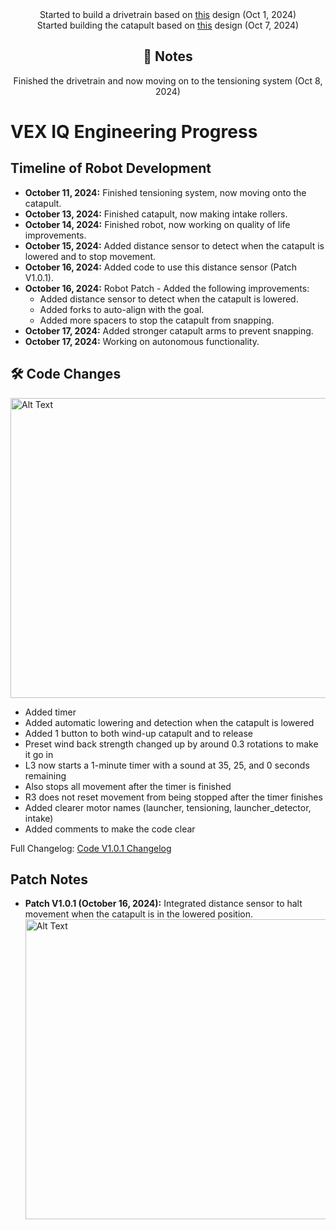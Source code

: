 <center>
    Started to build a drivetrain based on 
    <a href="https://www.youtube.com/watch?v=s7D9m8zyjXw">this</a> 
    design (Oct 1, 2024)
</center>

<center>
    Started building the catapult based on
    <a href="https://www.youtube.com/watch?v=s7D9m8zyjXw">this</a> 
    design (Oct 7, 2024)
</center>

<center>
    <h2> 📄 Notes</h2>
</center>

<center>
    Finished the drivetrain and now moving on to the tensioning system (Oct 8, 2024)
</center>

<h1>VEX IQ Engineering Progress</h1>

<h2>Timeline of Robot Development</h2>

<ul>
  <li><strong>October 11, 2024:</strong> Finished tensioning system, now moving onto the catapult.</li>
  <li><strong>October 13, 2024:</strong> Finished catapult, now making intake rollers.</li>
  <li><strong>October 14, 2024:</strong> Finished robot, now working on quality of life improvements.</li>
  <li><strong>October 15, 2024:</strong> Added distance sensor to detect when the catapult is lowered and to stop movement.</li>
  <li><strong>October 16, 2024:</strong> Added code to use this distance sensor (Patch V1.0.1).</li>
  <li><strong>October 16, 2024:</strong> Robot Patch - Added the following improvements:
    <ul>
      <li>Added distance sensor to detect when the catapult is lowered.</li>
      <li>Added forks to auto-align with the goal.</li>
      <li>Added more spacers to stop the catapult from snapping.</li>
    </ul>
  </li>
  <li><strong>October 17, 2024:</strong> Added stronger catapult arms to prevent snapping.</li>
  <li><strong>October 17, 2024:</strong> Working on autonomous functionality.</li>
</ul>

<h2>🛠️ Code Changes</h2>
<img src="https://drive.google.com/uc?export=view&id=1lLHsCRge37VqNAeLUzrfINSX6MapjgZA" alt="Alt Text" width="640" height="480">

<ul>
  <li>Added timer</li>
  <li>Added automatic lowering and detection when the catapult is lowered</li>
  <li>Added 1 button to both wind-up catapult and to release</li>
  <li>Preset wind back strength changed up by around 0.3 rotations to make it go in</li>
  <li>L3 now starts a 1-minute timer with a sound at 35, 25, and 0 seconds remaining</li>
  <li>Also stops all movement after the timer is finished</li>
  <li>R3 does not reset movement from being stopped after the timer finishes</li>
  <li>Added clearer motor names (launcher, tensioning, launcher_detector, intake)</li>
  <li>Added comments to make the code clear</li>
</ul>

<p>
    Full Changelog: 
    <a href="https://github.com/Lavadeg31/Vex_Iq/commits/Code">Code V1.0.1 Changelog</a>
</p>

<h2>Patch Notes</h2>
<ul>
  <li><strong>Patch V1.0.1 (October 16, 2024):</strong> Integrated distance sensor to halt movement when the catapult is in the lowered position.
      
  <img src="https://drive.google.com/uc?export=view&id=1DFVyXuCuYE1jloaBbeH7jvf7zQaiYeNb" alt="Alt Text" width="500" height="480">
  </li>
</ul>
